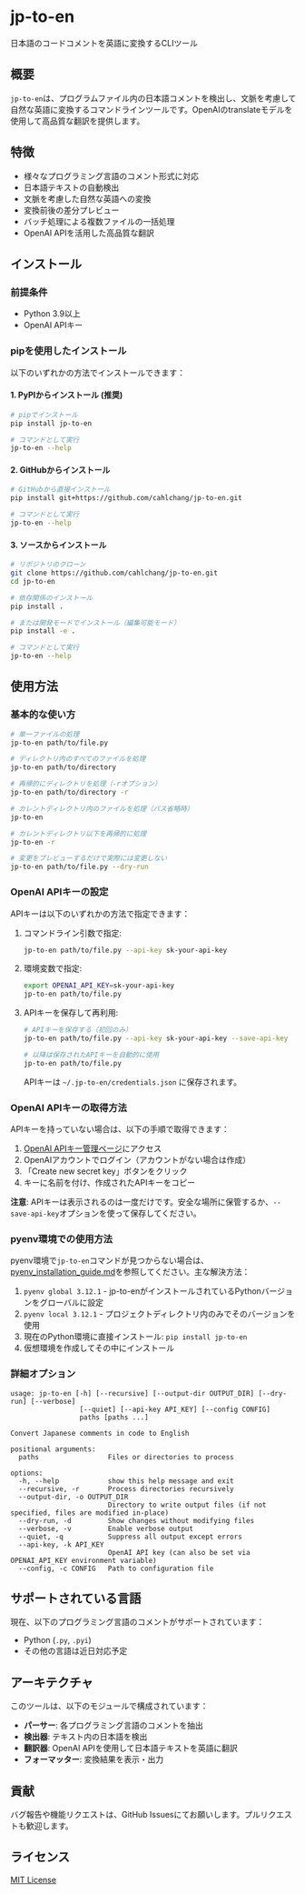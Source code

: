 # jp-to-en

日本語のコードコメントを英語に変換するCLIツール

## 概要

`jp-to-en`は、プログラムファイル内の日本語コメントを検出し、文脈を考慮して自然な英語に変換するコマンドラインツールです。OpenAIのtranslateモデルを使用して高品質な翻訳を提供します。

## 特徴

- 様々なプログラミング言語のコメント形式に対応
- 日本語テキストの自動検出
- 文脈を考慮した自然な英語への変換
- 変換前後の差分プレビュー
- バッチ処理による複数ファイルの一括処理
- OpenAI APIを活用した高品質な翻訳

## インストール

### 前提条件

- Python 3.9以上
- OpenAI APIキー

### pipを使用したインストール

以下のいずれかの方法でインストールできます：

#### 1. PyPIからインストール (推奨)

```bash
# pipでインストール
pip install jp-to-en

# コマンドとして実行
jp-to-en --help
```

#### 2. GitHubからインストール

```bash
# GitHubから直接インストール
pip install git+https://github.com/cahlchang/jp-to-en.git

# コマンドとして実行
jp-to-en --help
```

#### 3. ソースからインストール

```bash
# リポジトリのクローン
git clone https://github.com/cahlchang/jp-to-en.git
cd jp-to-en

# 依存関係のインストール
pip install .

# または開発モードでインストール（編集可能モード）
pip install -e .

# コマンドとして実行
jp-to-en --help
```

## 使用方法

### 基本的な使い方

```bash
# 単一ファイルの処理
jp-to-en path/to/file.py

# ディレクトリ内のすべてのファイルを処理
jp-to-en path/to/directory

# 再帰的にディレクトリを処理（-rオプション）
jp-to-en path/to/directory -r

# カレントディレクトリ内のファイルを処理（パス省略時）
jp-to-en

# カレントディレクトリ以下を再帰的に処理
jp-to-en -r

# 変更をプレビューするだけで実際には変更しない
jp-to-en path/to/file.py --dry-run
```

### OpenAI APIキーの設定

APIキーは以下のいずれかの方法で指定できます：

1. コマンドライン引数で指定:
   ```bash
   jp-to-en path/to/file.py --api-key sk-your-api-key
   ```

2. 環境変数で指定:
   ```bash
   export OPENAI_API_KEY=sk-your-api-key
   jp-to-en path/to/file.py
   ```

3. APIキーを保存して再利用:
   ```bash
   # APIキーを保存する（初回のみ）
   jp-to-en path/to/file.py --api-key sk-your-api-key --save-api-key
   
   # 以降は保存されたAPIキーを自動的に使用
   jp-to-en path/to/file.py
   ```

   APIキーは `~/.jp-to-en/credentials.json` に保存されます。

### OpenAI APIキーの取得方法

APIキーを持っていない場合は、以下の手順で取得できます：

1. [OpenAI APIキー管理ページ](https://platform.openai.com/api-keys)にアクセス
2. OpenAIアカウントでログイン（アカウントがない場合は作成）
3. 「Create new secret key」ボタンをクリック
4. キーに名前を付け、作成されたAPIキーをコピー

**注意**: APIキーは表示されるのは一度だけです。安全な場所に保管するか、`--save-api-key`オプションを使って保存してください。

### pyenv環境での使用方法

pyenv環境で`jp-to-en`コマンドが見つからない場合は、[pyenv_installation_guide.md](pyenv_installation_guide.md)を参照してください。主な解決方法：

1. `pyenv global 3.12.1` - jp-to-enがインストールされているPythonバージョンをグローバルに設定
2. `pyenv local 3.12.1` - プロジェクトディレクトリ内のみでそのバージョンを使用
3. 現在のPython環境に直接インストール: `pip install jp-to-en`
4. 仮想環境を作成してその中にインストール

### 詳細オプション

```
usage: jp-to-en [-h] [--recursive] [--output-dir OUTPUT_DIR] [--dry-run] [--verbose]
                 [--quiet] [--api-key API_KEY] [--config CONFIG]
                 paths [paths ...]

Convert Japanese comments in code to English

positional arguments:
  paths                 Files or directories to process

options:
  -h, --help            show this help message and exit
  --recursive, -r       Process directories recursively
  --output-dir, -o OUTPUT_DIR
                        Directory to write output files (if not specified, files are modified in-place)
  --dry-run, -d         Show changes without modifying files
  --verbose, -v         Enable verbose output
  --quiet, -q           Suppress all output except errors
  --api-key, -k API_KEY
                        OpenAI API key (can also be set via OPENAI_API_KEY environment variable)
  --config, -c CONFIG   Path to configuration file
```

## サポートされている言語

現在、以下のプログラミング言語のコメントがサポートされています：

- Python (`.py`, `.pyi`)
- その他の言語は近日対応予定

## アーキテクチャ

このツールは、以下のモジュールで構成されています：

- **パーサー**: 各プログラミング言語のコメントを抽出
- **検出器**: テキスト内の日本語を検出
- **翻訳器**: OpenAI APIを使用して日本語テキストを英語に翻訳
- **フォーマッター**: 変換結果を表示・出力

## 貢献

バグ報告や機能リクエストは、GitHub Issuesにてお願いします。プルリクエストも歓迎します。

## ライセンス

[MIT License](LICENSE)
